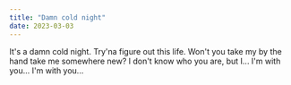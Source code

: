 ```yaml
---
title: "Damn cold night"
date: 2023-03-03
---
```


It's a damn cold night.
Try'na figure out this life.
Won't you take my by the hand take me somewhere new?
I don't know who you are, but I...
I'm with you...
I'm with you...
